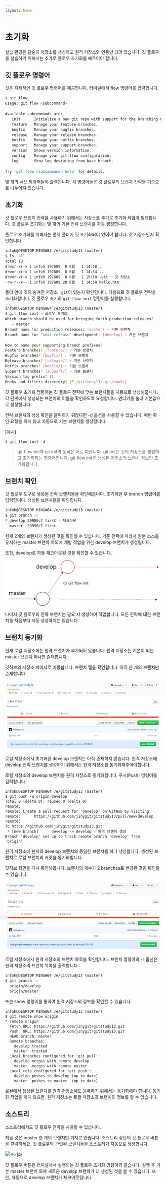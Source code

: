 ```yaml
---
layout: home
---
```

# 초기화
실습 환경은 단순히 저장소를 생성하고 원격 저장소와 연동만 되어 있습니다. 깃 플로우를 실습하기 위해서는 추가로 플로우 초기화를 해주어야 합니다.

## 깃 플로우 명령어
깃은 자체적인 깃 플로우 명령어를 제공합니다. 터미널에서 flow 명령어를 입력합니다.

```bash
$ git flow
usage: git flow <subcommand>

Available subcommands are:
   init      Initialize a new git repo with support for the branching model.
   feature   Manage your feature branches.
   bugfix    Manage your bugfix branches.
   release   Manage your release branches.
   hotfix    Manage your hotfix branches.
   support   Manage your support branches.
   version   Shows version information.
   config    Manage your git-flow configuration.
   log       Show log deviating from base branch.

Try 'git flow <subcommand> help' for details.
```

몇 개의 서브 명령어들이 출력됩니다. 각 명령어들은 깃 플로우의 브랜치 전략을 기준으로 나누어져 있습니다. 


## 초기화
깃 플로우 브랜치 전략을 사용하기 위해서는 저장소를 추가로 초기화 작업이 필요합니다. 깃 플로우 초기화는 몇 개의 기본 전략 브랜치를 자동 생성합니다. 

플로우 초기화를 위해서는 먼저 폴더가 깃 초기화되어 있어야 합니다. 깃 저장소인지 확인합니다.

```bash
infoh@DESKTOP MINGW64 /e/gitstudy13 (master)
$ ls -all
total 13
drwxr-xr-x 1 infoh 197609  0 6월   1 14:58 .
drwxr-xr-x 1 infoh 197609  0 6월   1 14:54 ..
drwxr-xr-x 1 infoh 197609  0 6월   1 15:10 .git ☜ 깃 저장소
-rw-r--r-- 1 infoh 197609 28 6월   1 14:58 hello.htm
```

폴더 안에 깃의 숨겨진 저장소 `.git`이 있는지 확인합니다. 다음으로 깃 플로우 전략을 초기화합니다. 깃 플로우 초기화 `git flow init` 명령어를 실행합니다. 

```bash
infoh@DESKTOP MINGW64 /e/gitstudy13 (master)
$ git flow init ☜ 플로우 초기화
Which branch should be used for bringing forth production releases?
   - master
Branch name for production releases: [master] ☜ 기본 브랜치
Branch name for "next release" development: [develop] ☜ 기본 브랜치

How to name your supporting branch prefixes?
Feature branches? [feature/] ☜ 기본 브랜치
Bugfix branches? [bugfix/] ☜ 기본 브랜치
Release branches? [release/] ☜ 기본 브랜치
Hotfix branches? [hotfix/] ☜ 기본 브랜치
Support branches? [support/] ☜ 기본 브랜치
Version tag prefix? []
Hooks and filters directory? [E:/gitstudy13/.git/hooks]
```

깃 플로우 초기화 명령어는 깃 플로우 전략에 맞는 브랜치들을 자동으로 생성해줍니다. 각 단계에서 생성되는 브랜치의 이름을 확인하도록 요청합니다. 엔터키를 눌러 기본값으로 생성합니다.

전략 브랜치의 생성 확인을 클릭하기 귀찮다면 -d 옵션을 사용할 수 있습니다. 매번 확인 요청을 하지 않고 자동으로 기본 브랜치를 생성합니다.

[예시]
```
$ git flow init -d
```

> git flow init과 git init의 동작은 서로 다릅니다. git init은 깃의 저장소를 생성하고 초기화하는 명령어입니다. git flow init은 생성된 저장소의 브랜치 정보만 초기화합니다. 

## 브랜치 확인
깃 플로우 도구로 생성된 전략 브랜치들을 확인해봅니다. 초기화한 후 branch 명령어를 입력합니다. 생성된 브랜치들을 확인합니다.

```bash
infoh@DESKTOP MINGW64 /e/gitstudy13 (master)
$ git branch -v
* develop 29990c7 first ☜ 체크아웃
  master  29990c7 first
```

현재 2개의 브랜치가 생성된 것을 확인할 수 있습니다. 기존 전략에 따라서 원본 소스를 유지하는 master 브랜치 이외에 개발 작업을 위한 develop 브랜치가 생성됩니다.

또한, develop로 자동 체크아웃된 것을 확인할 수 있습니다.

![초기화](./img/gitflow_init_01.png)

나머지 깃 플로우의 전략 브랜치는 필요 시 생성하여 작업합니다. 모든 전략에 대한 브랜치를 처음부터 자동 생성하지는 않습니다.

## 브랜치 동기화
현재 로컬 저장소에는 원격 브랜치가 추가되어 있습니다. 원격 저장소는 기본이 되는 master 브랜치 하나만 존재합니다.

깃허브의 저장소 페이지로 이동합니다. 브랜치 탭을 확인합니다. 아직 한 개의 브랜치만 존재합니다.

![초기화](./img/gitflow_init_02.png)


로컬 저장소에서 초기화된 develop 브랜치는 아직 존재하지 않습니다. 원격 저장소에 develop 전략 브랜치를 생성하기 위해서는 원격 저장소를 동기화해주어야합니다. 

로컬 저장소의 develop 브랜치를 원격 저장소로 동기화합니다. 푸시(Push) 명령어를 입력합니다. 

```
infoh@DESKTOP MINGW64 /e/gitstudy13 (master)
$ git push -u origin develop
Total 0 (delta 0), reused 0 (delta 0)
remote:
remote: Create a pull request for 'develop' on GitHub by visiting:
remote:      https://github.com/jinygit/gitstudy13/pull/new/develop
remote:
To https://github.com/jinygit/gitstudy13.git
 * [new branch]      develop -> develop ☜ 원격 브랜치 생성
Branch 'develop' set up to track remote branch 'develop' from 'origin'.
```

원격 저장소에 현재의 develop 브랜치와 동일한 브랜치를 하나 생성합니다. 생성된 브랜치로 로컬 브랜치의 커밋을 동기화합니다.

깃허브 화면을 다시 확인해봅니다. 브랜치의 개수가 2 branches로 변경된 것을 확인할 수 있습니다. 

![초기화](./img/gitflow_init_03.png)


로컬 저장소에서 원격 저장소의 브랜치 목록을 확인합니다. 브랜치 명령어의 -r 옵션은 원격 저장소의 브랜치 목록을 출력합니다.

```bash
infoh@DESKTOP MINGW64 /e/gitstudy13 (master)
$ git branch -r
  origin/develop
  origin/master
```

또는 show 명령어를 통하여 원격 저장소의 정보를 확인할 수 있습니다.

```
infoh@DESKTOP MINGW64 /e/gitstudy13 (master)
$ git remote show origin
* remote origin
  Fetch URL: https://github.com/jinygit/gitstudy13.git
  Push  URL: https://github.com/jinygit/gitstudy13.git
  HEAD branch: master
  Remote branches:
    develop tracked
    master  tracked
  Local branches configured for 'git pull':
    develop merges with remote develop
    master  merges with remote master
  Local refs configured for 'git push':
    develop pushes to develop (up to date)
    master  pushes to master  (up to date)
```

로컬에서 생성된 브랜치를 원격 저장소에도 등록하기 위해서는 동기화해야 합니다. 동기화 작업을 하지 않으면, 원격 저장소는 로컬 저장소의 브랜치의 정보를 알 수 없습니다.

## 소스트리
소스트리에서도 깃 플로우 전략을 사용할 수 있습니다. 

처음 깃은 master 한 개의 브랜치만 가지고 있습니다. 소스트리 상단의 깃 플로우 버튼을 클릭하세요. 깃 플로우와 관련된 브랜치들을 소스트리가 자동으로 생성합니다.

![초기화](./img/gitflow_init_04.png)

깃 플로우 버튼은 터미널에서 실행되는 깃 플로우 초기화 명령어와 같습니다. 실행 후 기본 master 브랜치 외에 새로운 develop 브랜치가 더 생성된 것을 볼 수 있습니다. 또한, 자동으로 develop 브랜치가 체크아웃됩니다.



